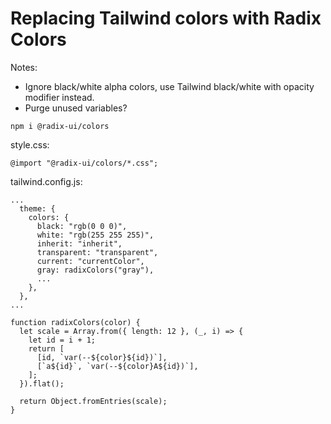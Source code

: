 # Replacing Tailwind colors with Radix Colors

Notes:
- Ignore black/white alpha colors, use Tailwind black/white with opacity modifier instead.
- Purge unused variables?

```
npm i @radix-ui/colors
```

style.css:
```
@import "@radix-ui/colors/*.css";
```

tailwind.config.js:
```
...
  theme: {
    colors: {
      black: "rgb(0 0 0)",
      white: "rgb(255 255 255)",
      inherit: "inherit",
      transparent: "transparent",
      current: "currentColor",
      gray: radixColors("gray"),
      ...
    },
  },
...

function radixColors(color) {
  let scale = Array.from({ length: 12 }, (_, i) => {
    let id = i + 1;
    return [
      [id, `var(--${color}${id})`],
      [`a${id}`, `var(--${color}A${id})`],
    ];
  }).flat();

  return Object.fromEntries(scale);
}
```
